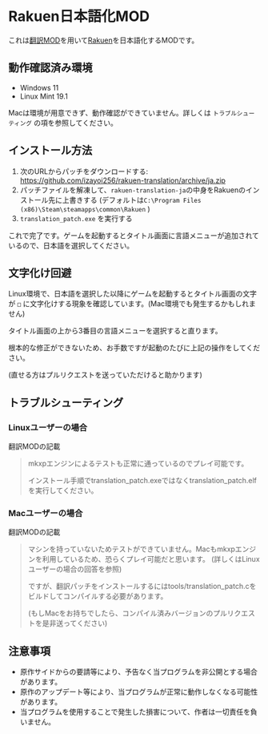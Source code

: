 # Rakuen日本語化MOD

これは[翻訳MOD](https://github.com/JoaoFelipe/rakuen-translation)を用いて[Rakuen](https://store.steampowered.com/app/559210/Rakuen/)を日本語化するMODです。

## 動作確認済み環境

- Windows 11
- Linux Mint 19.1

Macは環境が用意できず、動作確認ができていません。詳しくは `トラブルシューティング` の項を参照してください。

## インストール方法

1. 次のURLからパッチをダウンロードする: https://github.com/izayoi256/rakuen-translation/archive/ja.zip
2. パッチファイルを解凍して、`rakuen-translation-ja`の中身をRakuenのインストール先に上書きする (デフォルトは`C:\Program Files (x86)\Steam\steamapps\common\Rakuen` )
3. `translation_patch.exe` を実行する

これで完了です。ゲームを起動するとタイトル画面に言語メニューが追加されているので、日本語を選択してください。

## 文字化け回避

Linux環境で、日本語を選択した以降にゲームを起動するとタイトル画面の文字が `□` に文字化けする現象を確認しています。(Mac環境でも発生するかもしれません)

タイトル画面の上から3番目の言語メニューを選択すると直ります。

根本的な修正ができないため、お手数ですが起動のたびに上記の操作をしてください。

(直せる方はプルリクエストを送っていただけると助かります)

## トラブルシューティング

### Linuxユーザーの場合

翻訳MODの記載

> mkxpエンジンによるテストも正常に通っているのでプレイ可能です。
> 
> インストール手順でtranslation_patch.exeではなくtranslation_patch.elfを実行してください。

### Macユーザーの場合

翻訳MODの記載

> マシンを持っていないためテストができていません。Macもmkxpエンジンを利用しているため、恐らくプレイ可能だと思います。 (詳しくはLinuxユーザーの場合の回答を参照)
> 
> ですが、翻訳パッチをインストールするにはtools/translation_patch.cをビルドしてコンパイルする必要があります。
> 
> (もしMacをお持ちでしたら、コンパイル済みバージョンのプルリクエストを是非送ってください)

## 注意事項

- 原作サイドからの要請等により、予告なく当プログラムを非公開とする場合があります。
- 原作のアップデート等により、当プログラムが正常に動作しなくなる可能性があります。
- 当プログラムを使用することで発生した損害について、作者は一切責任を負いません。
